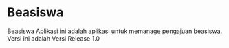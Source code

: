 # Beasiswa
Beasiswa
Aplikasi ini adalah aplikasi untuk memanage pengajuan beasiswa.
Versi ini adalah Versi Release 1.0
